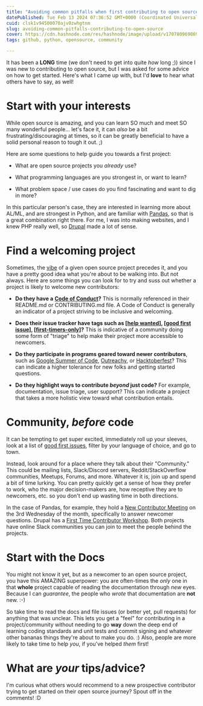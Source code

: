 ```yaml
---
title: "Avoiding common pitfalls when first contributing to open source"
datePublished: Tue Feb 13 2024 07:36:52 GMT+0000 (Coordinated Universal Time)
cuid: clsk1v94500070ajv0zwhgtnm
slug: avoiding-common-pitfalls-contributing-to-open-source
cover: https://cdn.hashnode.com/res/hashnode/image/upload/v1707809698699/a4982bf5-13dd-4430-8187-d0bc140e589f.jpeg
tags: github, python, opensource, community

---
```


It has been a **LONG** time (we don't need to get into quite *how* long ;)) since I was new to contributing to open source, but I was asked for some advice on how to get started. Here's what I came up with, but I'd **love** to hear what others have to say, as well!

# Start with your interests

While open source is amazing, and you can learn SO much and meet SO many wonderful people... let's face it, it can *also* be a bit frustrating/discouraging at times, so it can be greatly beneficial to have a solid personal reason to tough it out. ;)

Here are some questions to help guide you towards a first project:

* What are open source projects you *already* use?
    
* What programming languages are you strongest in, or want to learn?
    
* What problem space / use cases do you find fascinating and want to dig in more?
    

In this particular person's case, they are interested in learning more about AL/ML, and are strongest in Python, and are familiar with [Pandas](https://github.com/pandas-dev/pandas/), so that is a great combination right there. For me, I was into making websites, and I knew PHP really well, so [Drupal](https://www.drupal.org/) made a lot of sense.

# Find a welcoming project

Sometimes, the [vibe](https://lkml.iu.edu/hypermail/linux/kernel/2401.3/04208.html) of a given open source project precedes it, and you have a pretty good idea what you're about to be walking into. But not always. Here are some things you can look for to try and suss out whether a project is likely to welcome new contributors:

* **Do they have a** [**Code of Conduct**](https://www.contributor-covenant.org/version/1/4/code-of-conduct/)**?** This is normally referenced in their README.md or CONTRIBUTING.md file. A Code of Conduct is generally an indicator of a project striving to be inclusive and welcoming.
    
* **Does their issue tracker have tags such as \[**[**help wanted**](https://github.com/search?q=label%3Ahelp-wanted&type=issues)**\], \[**[**good first issue**](https://github.com/search?q=label%3Agood-first-issue&type=issues)**\], \[**[**first-timers-only**](https://github.com/search?q=label%3Afirst-timers-only&state=open&type=Issues)**\]?** This is indicative of a community doing some form of "triage" to help make their project more accessible to newcomers.
    
* **Do they participate in programs geared toward newer contributors**, such as [Google Summer of Code](https://summerofcode.withgoogle.com/), [Outreachy](https://www.outreachy.org/), or [Hacktoberfest](https://hacktoberfest.com/)? This can indicate a higher tolerance for new folks and getting started questions.
    
* **Do they highlight ways to contribute *beyond* just code?** For example, documentation, issue triage, user support? This can indicate a project that takes a more holistic view toward what contribution entails.
    

# Community, *before* code

It can be tempting to get super excited, immediately roll up your sleeves, look at a list of [good first issues](https://goodfirstissue.dev/), filter by your language of choice, and go to town.

Instead, look around for a place where they talk about their "Community." This could be mailing lists, Slack/Discord servers, Reddit/StackOverflow communities, Meetups, Forums, and more. Whatever it is, join up and spend a bit of time lurking. You can pretty quickly get a sense of how they prefer to work, who the major decision-makers are, how receptive they are to newcomers, etc. so you don't end up wasting time in both directions.

In the case of Pandas, for example, they hold a [New Contributor Meeting](https://pandas.pydata.org/docs/development/community.html#new-contributor-meeting) on the 3rd Wednesday of the month, specifically to answer newcomer questions. Drupal has a [First Time Contributor Workshop](https://www.youtube.com/watch?v=0K0uIgKaVNQ). Both projects have online Slack communities you can join to meet the people behind the projects.

# Start with the Docs

You might not know it yet, but as a newcomer to an open source project, you have this AMAZING superpower: you are often-times the *only* one in that **whole** project capable of reading the documentation through *new* eyes. Because I can *guarantee*, the people who *wrote* that documentation are **not** new. :-)

So take time to read the docs and file issues (or better yet, pull requests) for anything that was unclear. This lets you get a "feel" for contributing in a project/community without needing to go **way** down the deep end of learning coding standards and unit tests and commit signing and whatever other bananas things they're about to make you do. :) Also, people are more likely to take time to help *you*, if you've helped *them* first!

# What are *your* tips/advice?

I'm curious what others would recommend to a new prospective contributor trying to get started on their open source journey? Spout off in the comments! :D